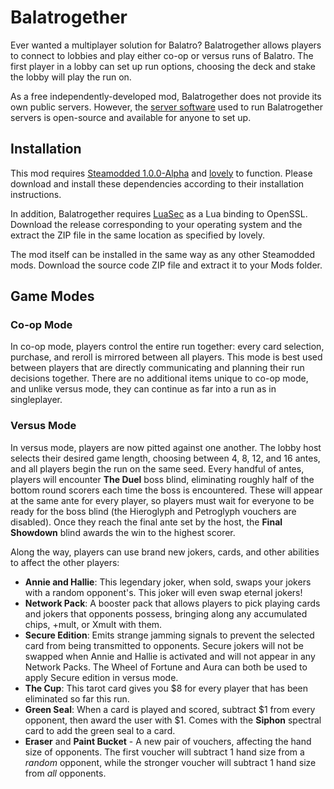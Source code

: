 # Balatrogether

Ever wanted a multiplayer solution for Balatro? Balatrogether allows players to connect to lobbies and play either co-op or versus runs of Balatro. The first player in a lobby can set up run options, choosing the deck and stake the lobby will play the run on.

As a free independently-developed mod, Balatrogether does not provide its own public servers. However, the [server software](https://github.com/Irreflexive/Balatrogether-Server) used to run Balatrogether servers is open-source and available for anyone to set up.

## Installation

This mod requires [Steamodded 1.0.0-Alpha](https://github.com/Steamopollys/Steamodded) and [lovely](https://github.com/ethangreen-dev/lovely-injector) to function. Please download and install these dependencies according to their installation instructions. 

In addition, Balatrogether requires [LuaSec](https://github.com/26F-Studio/love-luasec/releases/tag/v1.0.3) as a Lua binding to OpenSSL. Download the release corresponding to your operating system and the extract the ZIP file in the same location as specified by lovely.

The mod itself can be installed in the same way as any other Steamodded mods. Download the source code ZIP file and extract it to your Mods folder.

## Game Modes

### Co-op Mode

In co-op mode, players control the entire run together: every card selection, purchase, and reroll is mirrored between all players. This mode is best used between players that are directly communicating and planning their run decisions together. There are no additional items unique to co-op mode, and unlike versus mode, they can continue as far into a run as in singleplayer.

### Versus Mode

In versus mode, players are now pitted against one another. The lobby host selects their desired game length, choosing between 4, 8, 12, and 16 antes, and all players begin the run on the same seed. Every handful of antes, players will encounter **The Duel** boss blind, eliminating roughly half of the bottom round scorers each time the boss is encountered. These will appear at the same ante for every player, so players must wait for everyone to be ready for the boss blind (the Hieroglyph and Petroglyph vouchers are disabled). Once they reach the final ante set by the host, the **Final Showdown** blind awards the win to the highest scorer.

Along the way, players can use brand new jokers, cards, and other abilities to affect the other players:

- **Annie and Hallie**: This legendary joker, when sold, swaps your jokers with a random opponent's. This joker will even swap eternal jokers!
- **Network Pack**: A booster pack that allows players to pick playing cards and jokers that opponents possess, bringing along any accumulated chips, +mult, or Xmult with them.
- **Secure Edition**: Emits strange jamming signals to prevent the selected card from being transmitted to opponents. Secure jokers will not be swapped when Annie and Hallie is activated and will not appear in any Network Packs. The Wheel of Fortune and Aura can both be used to apply Secure edition in versus mode.
- **The Cup**: This tarot card gives you $8 for every player that has been eliminated so far this run.
- **Green Seal**: When a card is played and scored, subtract $1 from every opponent, then award the user with $1. Comes with the **Siphon** spectral card to add the green seal to a card.
- **Eraser** and **Paint Bucket** - A new pair of vouchers, affecting the hand size of opponents. The first voucher will subtract 1 hand size from a *random* opponent, while the stronger voucher will subtract 1 hand size from *all* opponents.